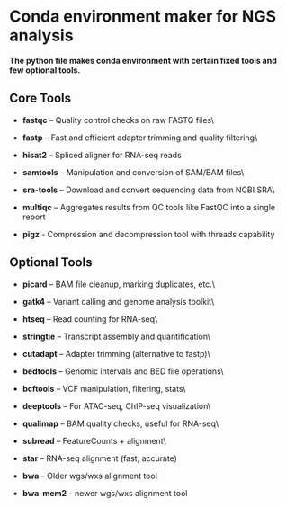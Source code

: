 # Conda environment maker for NGS analysis

**The python file makes conda environment with certain fixed tools and few optional tools.**

## Core Tools

-   **fastqc** – Quality control checks on raw FASTQ files\

-   **fastp** – Fast and efficient adapter trimming and quality filtering\

-   **hisat2** – Spliced aligner for RNA-seq reads

-   **samtools** – Manipulation and conversion of SAM/BAM files\

-   **sra-tools** – Download and convert sequencing data from NCBI SRA\

-   **multiqc** – Aggregates results from QC tools like FastQC into a single report

-   **pigz** - Compression and decompression tool with threads capability

## Optional Tools

-   **picard** – BAM file cleanup, marking duplicates, etc.\

-   **gatk4** – Variant calling and genome analysis toolkit\

-   **htseq** – Read counting for RNA-seq\

-   **stringtie** – Transcript assembly and quantification\

-   **cutadapt** – Adapter trimming (alternative to fastp)\

-   **bedtools** – Genomic intervals and BED file operations\

-   **bcftools** – VCF manipulation, filtering, stats\

-   **deeptools** – For ATAC-seq, ChIP-seq visualization\

-   **qualimap** – BAM quality checks, useful for RNA-seq\

-   **subread** – FeatureCounts + alignment\

-   **star** – RNA-seq alignment (fast, accurate)

-   **bwa** - Older wgs/wxs alignment tool

-   **bwa-mem2** - newer wgs/wxs alignment tool
